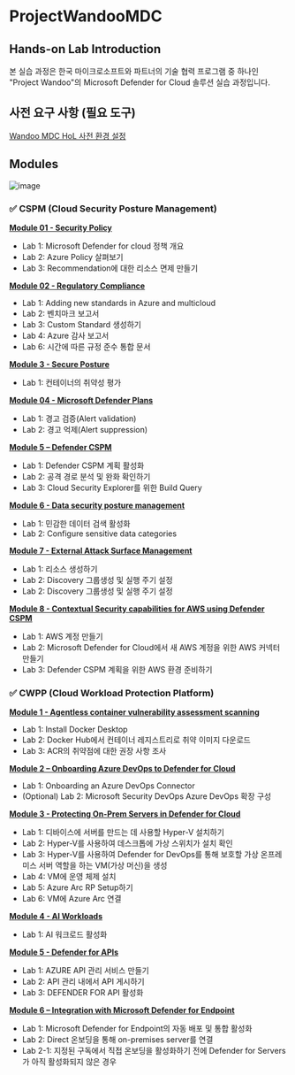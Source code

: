 # ProjectWandooMDC

## Hands-on Lab Introduction
본 실습 과정은 한국 마이크로소프트와 파트너의 기술 협력 프로그램 중 하나인 "Project Wandoo"의 Microsoft Defender for Cloud 솔루션 실습 과정입니다. 

## 사전 요구 사항 (필요 도구)
[Wandoo MDC HoL 사전 환경 설정](https://github.com/Kittiyayaong/ProjectWandooMDC/blob/main/Wandoo%20MDC%20HoL%20%EC%82%AC%EC%A0%84%20%ED%99%98%EA%B2%BD%20%EC%84%A4%EC%A0%95.md)

## Modules

![image](https://github.com/user-attachments/assets/91922c67-2a03-4e6f-b0ba-646a9ca4982d)

### ✅ CSPM (Cloud Security Posture Management)

 [**Module 01 - Security Policy**](https://github.com/Kittiyayaong/ProjectWandooMDC/blob/main/CSPM%20-%20Module01.%20Security%20Policy.md)
   * Lab 1: Microsoft Defender for cloud 정책 개요
   * Lab 2: Azure Policy 살펴보기
   * Lab 3: Recommendation에 대한 리소스 면제 만들기
 
 [**Module 02 - Regulatory Compliance**](https://github.com/Kittiyayaong/ProjectWandooMDC/blob/main/CSPM%20-%20Module02.%20Regulatory%20Compliance.md)
   * Lab 1: Adding new standards in Azure and multicloud
   * Lab 2: 벤치마크 보고서
   * Lab 3: Custom Standard 생성하기
   * Lab 4: Azure 감사 보고서
   * Lab 6: 시간에 따른 규정 준수 통합 문서
 
 [**Module 3 - Secure Posture**](https://github.com/Kittiyayaong/ProjectWandooMDC/blob/main/CSPM%20-%20Module03.%20Secure%20Posture.md)
   * Lab 1: 컨테이너의 취약성 평가
 
 [**Module 04 - Microsoft Defender Plans**](https://github.com/Kittiyayaong/ProjectWandooMDC/blob/main/CSPM%20-%20Module04.%20Microsoft%20Defender%20Plans.md)
   * Lab 1: 경고 검증(Alert validation)
   * Lab 2: 경고 억제(Alert suppression)
 
 [**Module 5 – Defender CSPM**](https://github.com/Kittiyayaong/ProjectWandooMDC/blob/main/CSPM%20-%20Module05.%20Defender%20CSPM.md)
   * Lab 1: Defender CSPM 계획 활성화
   * Lab 2: 공격 경로 분석 및 완화 확인하기
   * Lab 3: Cloud Security Explorer를 위한 Build Query
 
 [**Module 6 - Data security posture management**](https://github.com/Kittiyayaong/ProjectWandooMDC/blob/main/CSPM%20-%20Module06.%20Data%20security%20posture%20management.md)
   * Lab 1: 민감한 데이터 검색 활성화
   * Lab 2: Configure sensitive data categories

[**Module 7 - External Attack Surface Management**](https://github.com/Kittiyayaong/ProjectWandooMDC/blob/main/CSPM%20-%20Module07.%20EASM.md)
 * Lab 1: 리소스 생성하기
 * Lab 2: Discovery 그룹생성 및 실행 주기 설정
 * Lab 2: Discovery 그룹생성 및 실행 주기 설정

[**Module 8 - Contextual Security capabilities for AWS using Defender CSPM**](https://github.com/Kittiyayaong/ProjectWandooMDC/blob/main/CSPM%20-%20Module08.%20Contextual%20Security%20capabilities%20for%20AWS%20using%20Defender%20CSPM.md)
  * Lab 1: AWS 계정 만들기
  * Lab 2: Microsoft Defender for Cloud에서 새 AWS 계정을 위한 AWS 커넥터 만들기
  * Lab 3: Defender CSPM 계획을 위한 AWS 환경 준비하기



### ✅ CWPP (Cloud Workload Protection Platform)

[**Module 1 - Agentless container vulnerability assessment scanning**](https://github.com/Kittiyayaong/ProjectWandooMDC/blob/main/CWPP%20-%20Module01.%20Agentless%20container%20vulnerability%20assessment%20scanning.md)
  * Lab 1: Install Docker Desktop
  * Lab 2: Docker Hub에서 컨테이너 레지스트리로 취약 이미지 다운로드
  * Lab 3: ACR의 취약점에 대한 권장 사항 조사

[**Module 2 – Onboarding Azure DevOps to Defender for Cloud**](https://github.com/Kittiyayaong/ProjectWandooMDC/blob/main/CWPP%20-%20Module02.%20Onboarding%20Azure%20DevOps%20to%20Defender%20for%20Cloud.md)
  * Lab 1: Onboarding an Azure DevOps Connector
  * (Optional) Lab 2: Microsoft Security DevOps Azure DevOps 확장 구성

[**Module 3 - Protecting On-Prem Servers in Defender for Cloud**](https://github.com/Kittiyayaong/ProjectWandooMDC/edit/main/CWPP%20-%20Module03.%20Protecting%20On-Prem%20Servers%20in%20Defender%20for%20Cloud.md)
  * Lab 1: 디바이스에 서버를 만드는 데 사용할 Hyper-V 설치하기
  * Lab 2: Hyper-V를 사용하여 데스크톱에 가상 스위치가 설치 확인
  * Lab 3: Hyper-V를 사용하여 Defender for DevOps를 통해 보호할 가상 온프레미스 서버 역할을 하는 VM(가상 머신)을 생성
  * Lab 4: VM에 운영 체제 설치
  * Lab 5: Azure Arc RP Setup하기
  * Lab 6: VM에 Azure Arc 연결

[**Module 4 - AI Workloads**](https://github.com/Kittiyayaong/ProjectWandooMDC/blob/main/CWPP%20-%20Module04.%20AI%20Workloads.md)
  * Lab 1: AI 워크로드 활성화

[**Module 5 - Defender for APIs**](https://github.com/Kittiyayaong/ProjectWandooMDC/edit/main/CWPP%20-%20Module06.%20Defender%20for%20APIs.md)
  * Lab 1: AZURE API 관리 서비스 만들기
  * Lab 2: API 관리 내에서 API 게시하기
  * Lab 3: DEFENDER FOR API 활성화

[**Module 6 – Integration with Microsoft Defender for Endpoint**](https://github.com/Kittiyayaong/ProjectWandooMDC/edit/main/CWPP%20-%20Module05.%20Integration%20with%20Microsoft%20Defender%20for%20Endpoint.md)
  * Lab 1: Microsoft Defender for Endpoint의 자동 배포 및 통합 활성화
  * Lab 2: Direct 온보딩을 통해 on-premises server를 연결
  * Lab 2-1: 지정된 구독에서 직접 온보딩을 활성화하기 전에 Defender for Servers가 아직 활성화되지 않은 경우



